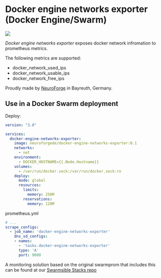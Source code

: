 # Docker engine networks exporter (Docker Engine/Swarm)

![](https://img.shields.io/docker/pulls/neuroforgede/docker-engine-networks-exporter.svg)

*Docker engine networks exporter* exposes docker network infromation to prometheus metrics.

The following metrics are supported:
- docker_network_used_ips
- docker_network_usable_ips
- docker_network_free_ips

Proudly made by [NeuroForge](https://neuroforge.de/) in Bayreuth, Germany.

## Use in a Docker Swarm deployment

Deploy:

```yaml
version: "3.8"

services:
  docker-engine-networks-exporter:
    image: neuroforgede/docker-engine-networks-exporter:0.1
    networks:
      - net
    environment:
      - DOCKER_HOSTNAME={{.Node.Hostname}}
    volumes:
      - /var/run/docker.sock:/var/run/docker.sock:ro
    deploy:
      mode: global
      resources:
        limits:
          memory: 256M
        reservations:
          memory: 128M
```

prometheus.yml

```yaml
# ...
scrape_configs:
  - job_name: 'docker-engine-networks-exporter'
    dns_sd_configs:
    - names:
      - 'tasks.docker-engine-networks-exporter'
      type: 'A'
      port: 9000
```

A monitoring solution based on the original swarmprom that includes this can be found at our [Swarmsible Stacks repo](https://github.com/neuroforgede/swarmsible-stacks)